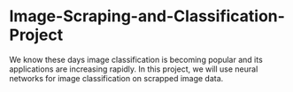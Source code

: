 # Image-Scraping-and-Classification-Project
We know these days image classification is becoming popular and its applications are increasing rapidly. In this project, we will use  neural networks for image classification on scrapped image data.
